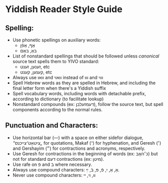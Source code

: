 # Yiddish Reader Style Guide

## Spelling:

- Use phonetic spellings on auxiliary words:
  - אַף, אַפֿן
  - באַ, באַם
- List of nonstandard spellings that should be followed unless _canonical_ source text spells them to YIVO standard:
  - זענען, זענט, etc
  - קענען, קענט, etc
- Always use וואו and וואוי instead of וווּ and וווי
- Spell Hebrew words as they are spelled in Hebrew, and including the final letter form when there's a Yiddish suffix
- Spell vocabulary words, including words with detachable prefix, according to dictionary (to facilitate lookup)
- Nonstandard compounds (ex: דעמזעלבן), follow the source text, but spell components according to the normal rules.

## Punctuation and Characters:

- Use horizontal bar (―) with a space on either sidefor dialogue, <em dir='rtl'>„ציטאַט־צייכנס“</em> for quotations, Makaf (־) for hyphenation, and Geresh (׳) and Gershayim (״) for contractions and acronyms, respectively.
- Use Geresh for contractions in the beginning of words (ex: כ׳האָב) but not for standard דעם contractions (ex: מיטן).
- Use rafe on פֿ and בֿ where necessary.
- Always use compound characters: אָ, אַ, יִ, פֿ, פּ, בֿ, ײַ. 
- Never use compound characters: וו, וי, יי
